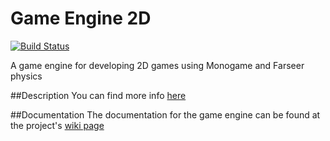 Game Engine 2D
==========

[![Build Status](https://travis-ci.org/gmich/GameEngine2D.svg)](https://travis-ci.org/gmich/GameEngine2D)

A game engine for developing 2D games using Monogame and Farseer physics

##Description
You can find more info [here](http://gmich.github.io/GameEngine2D/)

##Documentation
The documentation for the game engine can be found at the project's [wiki page](https://github.com/gmich/GameEngine2D/wiki)
